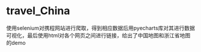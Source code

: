 # travel_China
使用selenium对携程网站进行爬取，得到相应数据后用pyecharts库对其进行数据可视化，最后使用html对各个网页之间进行链接，给出了中国地图和浙江省地图的demo
